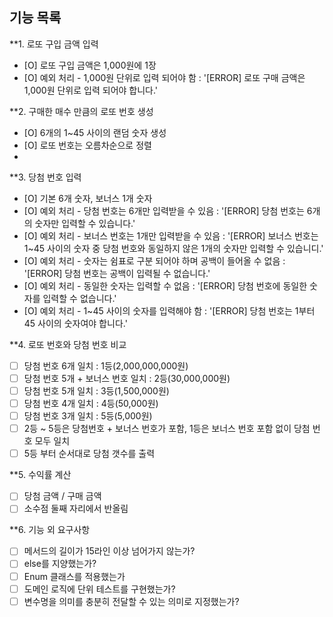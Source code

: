 ## 기능 목록
**1. 로또 구입 금액 입력
- [O] 로또 구입 금액은 1,000원에 1장
- [O] 예외 처리 - 1,000원 단위로 입력 되어야 함 : '[ERROR] 로또 구매 금액은 1,000원 단위로 입력 되어야 합니다.'

**2. 구매한 매수 만큼의 로또 번호 생성
- [O] 6개의 1~45 사이의 랜덤 숫자 생성
- [O] 로또 번호는 오름차순으로 정렬
- 
**3. 당첨 번호 입력
- [O] 기본 6개 숫자, 보너스 1개 숫자
- [O] 예외 처리 - 당첨 번호는 6개만 입력받을 수 있음 : '[ERROR] 당첨 번호는 6개의 숫자만 입력할 수 있습니다.' 
- [O] 예외 처리 - 보너스 번호는 1개만 입력받을 수 있음 : '[ERROR] 보너스 번호는 1~45 사이의 숫자 중 당첨 번호와 동일하지 않은 1개의 숫자만 입력할 수 있습니디.'
- [O] 예외 처리 - 숫자는 쉼표로 구분 되어야 하며 공백이 들어올 수 없음 : '[ERROR] 당첨 번호는 공백이 입력될 수 없습니다.'
- [O] 예외 처리 - 동일한 숫자는 입력할 수 없음 : '[ERROR] 당첨 번호에 동일한 숫자를 입력할 수 없습니다.'
- [O] 예외 처리 - 1~45 사이의 숫자를 입력해야 함 : '[ERROR] 당첨 번호는 1부터 45 사이의 숫자여야 합니다.'

**4. 로또 번호와 당첨 번호 비교
- [ ] 당첨 번호 6개 일치 : 1등(2,000,000,000원)
- [ ] 당첨 번호 5개 + 보너스 번호 일치 : 2등(30,000,000원)
- [ ] 당첨 번호 5개 일치 : 3등(1,500,000원)
- [ ] 당첨 번호 4개 일치 : 4등(50,000원)
- [ ] 당첨 번호 3개 일치 : 5등(5,000원)
- [ ] 2등 ~ 5등은 당첨번호 + 보너스 번호가 포함, 1등은 보너스 번호 포함 없이 당첨 번호 모두 일치
- [ ] 5등 부터 순서대로 당첨 갯수를 출력

**5. 수익률 계산
- [ ] 당첨 금액 / 구매 금액
- [ ] 소수점 둘째 자리에서 반올림

**6. 기능 외 요구사항
- [ ] 메서드의 길이가 15라인 이상 넘어가지 않는가?
- [ ] else를 지양했는가?
- [ ] Enum 클래스를 적용했는가
- [ ] 도메인 로직에 단위 테스트를 구현했는가?
- [ ] 변수명을 의미를 충분히 전달할 수 있는 의미로 지정했는가?